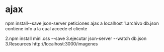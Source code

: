 # ajax
npm install--save json-server 
peticiones ajax a localhost
1.archivo db.json contiene info a la cual accede el cliente

2.npm install mini.css --save
3.ejecutar json-server --watch db.json
3.Resources
http://localhost:3000/imagenes
